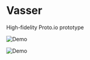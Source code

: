 # Vasser
High-fidelity Proto.io prototype

![Demo](https://i.imgur.com/0AuFdwi.png)

![Demo](https://i.imgur.com/nhMvFQd.png)
